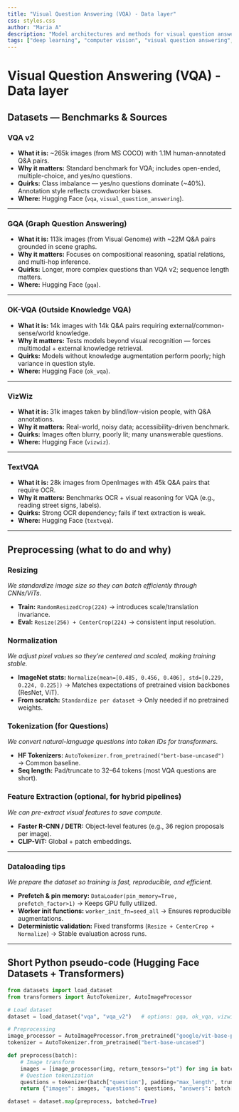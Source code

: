 ```yaml
---
title: "Visual Question Answering (VQA) - Data layer"
css: styles.css
author: "Maria A"
description: "Model architectures and methods for visual question answering."
tags: ["deep learning", "computer vision", "visual question answering", "research"]
---
```


# Visual Question Answering (VQA) - Data layer

## Datasets — Benchmarks & Sources

### **VQA v2**

* **What it is:** \~265k images (from MS COCO) with 1.1M human-annotated Q\&A pairs.
* **Why it matters:** Standard benchmark for VQA; includes open-ended, multiple-choice, and yes/no questions.
* **Quirks:** Class imbalance — yes/no questions dominate (\~40%). Annotation style reflects crowdworker biases.
* **Where:** Hugging Face (`vqa`, `visual_question_answering`).

---

### **GQA (Graph Question Answering)**

* **What it is:** 113k images (from Visual Genome) with \~22M Q\&A pairs grounded in scene graphs.
* **Why it matters:** Focuses on compositional reasoning, spatial relations, and multi-hop inference.
* **Quirks:** Longer, more complex questions than VQA v2; sequence length matters.
* **Where:** Hugging Face (`gqa`).

---

### **OK-VQA (Outside Knowledge VQA)**

* **What it is:** 14k images with 14k Q\&A pairs requiring external/common-sense/world knowledge.
* **Why it matters:** Tests models beyond visual recognition — forces multimodal + external knowledge retrieval.
* **Quirks:** Models without knowledge augmentation perform poorly; high variance in question style.
* **Where:** Hugging Face (`ok_vqa`).

---

### **VizWiz**

* **What it is:** 31k images taken by blind/low-vision people, with Q\&A annotations.
* **Why it matters:** Real-world, noisy data; accessibility-driven benchmark.
* **Quirks:** Images often blurry, poorly lit; many unanswerable questions.
* **Where:** Hugging Face (`vizwiz`).

---

### **TextVQA**

* **What it is:** 28k images from OpenImages with 45k Q\&A pairs that require OCR.
* **Why it matters:** Benchmarks OCR + visual reasoning for VQA (e.g., reading street signs, labels).
* **Quirks:** Strong OCR dependency; fails if text extraction is weak.
* **Where:** Hugging Face (`textvqa`).

---

## Preprocessing (what to do and why)

### Resizing

*We standardize image size so they can batch efficiently through CNNs/ViTs.*

* **Train:** `RandomResizedCrop(224)` → introduces scale/translation invariance.
* **Eval:** `Resize(256) + CenterCrop(224)` → consistent input resolution.

### Normalization

*We adjust pixel values so they’re centered and scaled, making training stable.*

* **ImageNet stats:** `Normalize(mean=[0.485, 0.456, 0.406], std=[0.229, 0.224, 0.225])`
  → Matches expectations of pretrained vision backbones (ResNet, ViT).
* **From scratch:** `Standardize per dataset`
  → Only needed if no pretrained weights.

### Tokenization (for Questions)

*We convert natural-language questions into token IDs for transformers.*

* **HF Tokenizers:** `AutoTokenizer.from_pretrained("bert-base-uncased")`
  → Common baseline.
* **Seq length:** Pad/truncate to 32–64 tokens (most VQA questions are short).

### Feature Extraction (optional, for hybrid pipelines)

*We can pre-extract visual features to save compute.*

* **Faster R-CNN / DETR:** Object-level features (e.g., 36 region proposals per image).
* **CLIP-ViT:** Global + patch embeddings.

---

### Dataloading tips

*We prepare the dataset so training is fast, reproducible, and efficient.*

* **Prefetch & pin memory:** `DataLoader(pin_memory=True, prefetch_factor>1)`
  → Keeps GPU fully utilized.
* **Worker init functions:** `worker_init_fn=seed_all`
  → Ensures reproducible augmentations.
* **Deterministic validation:** Fixed transforms (`Resize + CenterCrop + Normalize`)
  → Stable evaluation across runs.

---

## Short Python pseudo-code (Hugging Face Datasets + Transformers)

```python
from datasets import load_dataset
from transformers import AutoTokenizer, AutoImageProcessor

# Load dataset
dataset = load_dataset("vqa", "vqa_v2")   # options: gqa, ok_vqa, vizwiz, textvqa

# Preprocessing
image_processor = AutoImageProcessor.from_pretrained("google/vit-base-patch16-224")
tokenizer = AutoTokenizer.from_pretrained("bert-base-uncased")

def preprocess(batch):
    # Image transform
    images = [image_processor(img, return_tensors="pt") for img in batch["image"]]
    # Question tokenization
    questions = tokenizer(batch["question"], padding="max_length", truncation=True, max_length=32)
    return {"images": images, "questions": questions, "answers": batch["answer"]}

dataset = dataset.map(preprocess, batched=True)
```

